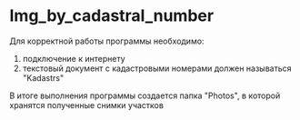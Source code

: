 # Img_by_cadastral_number
Для корректной работы программы необходимо: 
1) подключение к интернету
2) текстовый документ с кадастровыми номерами должен называться "Kadastrs"

В итоге выполнения программы создается папка "Photos", в которой хранятся полученные снимки участков
